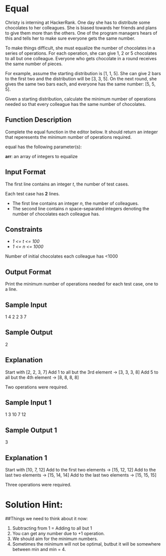 # Equal

Christy is interning at HackerRank. One day she has to distribute some chocolates to her colleagues. She is biased towards her friends and plans to give them more than the others. One of the program managers hears of this and tells her to make sure everyone gets the same number.

To make things difficult, she must equalize the number of chocolates in a series of operations. For each operation, she can give 1, 2 or 5 chocolates to all but one colleague. Everyone who gets chocolate in a round receives the same number of pieces.

For example, assume the starting distribution is [1, 1, 5]. She can give 2 bars to the first two and the distribution will be [3, 3, 5]. On the next round, she gives the same two  bars each, and everyone has the same number: [5, 5, 5].

Given a starting distribution, calculate the minimum number of operations needed so that every colleague has the same number of chocolates.

## Function Description

Complete the equal function in the editor below. It should return an integer that reperesents the minimum number of operations required.

equal has the following parameter(s):

**arr**: an array of integers to equalize
## Input Format

The first line contains an integer *_t_*, the number of test cases.

Each test case has **2** lines.
- The first line contains an integer *_n_*, the number of colleagues.
- The second line contains *_n_* space-separated integers denoting the number of chocolates each colleague has.

## Constraints
- *1 <= t <= 100*
- *1 <= n <= 1000*

Number of initial chocolates each colleague has <1000

## Output Format

Print the minimum number of operations needed for each test case, one to a line.

## Sample Input

1
4
2 2 3 7
## Sample Output

2
## Explanation

Start with [2, 2, 3, 7]
Add 1 to all but the 3rd element -> [3, 3, 3, 8]
Add 5 to all but the 4th element -> [8, 8, 8, 8]

Two operations were required.

## Sample Input 1

1
3
10 7 12
## Sample Output 1

3
## Explanation 1

Start with [10, 7, 12] 
Add  to the first two elements -> [15, 12, 12]
Add  to the last two elements -> [15, 14, 14]
Add  to the last two elements -> [15, 15, 15]

Three operations were required.

# Solution Hint:

##Things we need to think about it now:
1. Subtracting from 1 = Adding to all but 1
2. You can get any number due to +1 operation.
3. We should aim for the minimum numbers.
4. Sometimes the minimum will not be optimal, butbut it will be somewhere between min and min = 4.

